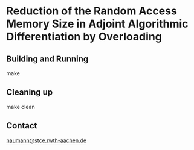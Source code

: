 # Reduction of the Random Access Memory Size in Adjoint Algorithmic Differentiation by Overloading

## Building and Running
make

## Cleaning up
make clean

## Contact
naumann@stce.rwth-aachen.de
